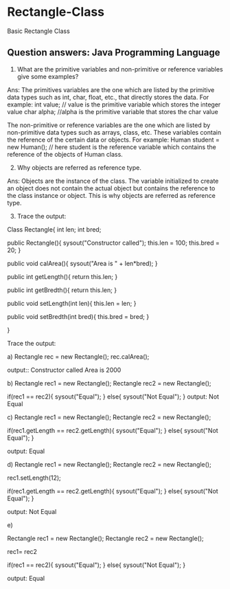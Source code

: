 # Rectangle-Class
Basic Rectangle Class

## Question answers: Java Programming Language  ##

1.	What are the primitive variables and non-primitive or reference variables give some examples?

Ans: The primitives variables are the one which are listed by the primitive data types such as int, char, float, etc., that directly stores the data. For example: 
                     int value; // value is the primitive variable which stores the integer value
                     char alpha; //alpha is the primitive variable that stores the char value

  The non-primitive or reference variables are the one which are listed by non-primitive data types such as arrays, class, etc. These variables contain the reference of the certain data or objects. For example:
Human student = new Human(); // here student is the reference variable which contains the reference of the objects of Human class.

2.	Why objects are referred as reference type.

Ans: Objects are the instance of the class. The variable initialized to create an object does not contain the actual object but contains the reference to the class instance or object. This is why objects are referred as reference type.

3.	Trace the output:


Class Rectangle{
int len;
int bred;

public Rectangle(){
sysout("Constructor called");
this.len = 100;
this.bred = 20;
} 


public void  calArea(){
sysout("Area is " + len*bred);
}

public int getLength(){
	return this.len;
}

public int getBredth(){
	return this.len;
}

public void setLength(int len){
this.len = len;
}

public void setBredth(int bred){
this.bred = bred;
}

}

Trace the output:

a) 
Rectangle rec = new Rectangle();
rec.calArea();

output:: 
Constructor called
Area is 2000

b)
Rectangle rec1 = new Rectangle();
Rectangle rec2 = new Rectangle();

if(rec1 == rec2){
sysout("Equal");
}
else{
sysout("Not Equal");
}
output: 
Not Equal

c) 
Rectangle rec1 = new Rectangle();
Rectangle rec2 = new Rectangle();


if(rec1.getLength == rec2.getLength){
sysout("Equal");
}
else{
sysout("Not Equal");
}

output:
Equal

d) 
Rectangle rec1 = new Rectangle();
Rectangle rec2 = new Rectangle();

rec1.setLength(12);

if(rec1.getLength == rec2.getLength){
sysout("Equal");
}
else{
sysout("Not Equal");
}

output:
Not Equal

e)
 
Rectangle rec1 = new Rectangle();
Rectangle rec2 = new Rectangle();

rec1= rec2

if(rec1 == rec2){
sysout("Equal");
}
else{
sysout("Not Equal");
}

output:
Equal





